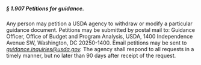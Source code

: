 ##### § 1.907 Petitions for guidance. #####

Any person may petition a USDA agency to withdraw or modify a particular guidance document. Petitions may be submitted by postal mail to: Guidance Officer, Office of Budget and Program Analysis, USDA, 1400 Independence Avenue SW, Washington, DC 20250-1400. Email petitions may be sent to *guidance.inquiries@usda.gov.* The agency shall respond to all requests in a timely manner, but no later than 90 days after receipt of the request.